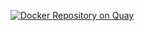 [![Docker Repository on Quay](https://quay.io/repository/prsurve/httpd-download/status "Docker Repository on Quay")](https://quay.io/repository/prsurve/httpd-download)
